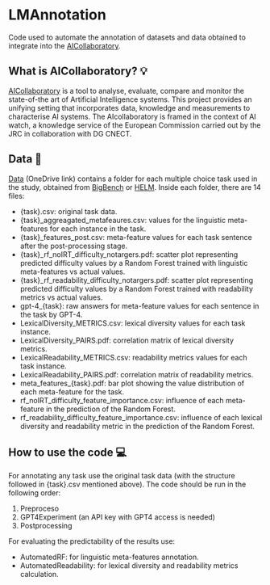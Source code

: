 # LMAnnotation
Code used to automate the annotation of datasets and data obtained to integrate into the [AICollaboratory](https://ai-collaboratory.jrc.ec.europa.eu/).

## What is AICollaboratory? 💡
[AICollaboratory](https://ai-collaboratory.jrc.ec.europa.eu/) is a tool to analyse, evaluate, compare and monitor the state-of-the art of Artificial Intelligence systems. This project provides an unifying setting that incorporates data, knowledge and measurements to characterise AI systems. The AIcollaboratory is framed in the context of AI watch, a knowledge service of the European Commission carried out by the JRC in collaboration with DG CNECT. 

## Data :page_facing_up:
[Data](https://upvedues-my.sharepoint.com/:f:/g/personal/ymordav_upv_edu_es/ErCCxwQphKFIiRPfIHR1kIUB7Q3UEeplop76e5o24frEkg?e=7HFkup) (OneDrive link) contains a folder for each multiple choice task used in the study, obtained from [BigBench](https://github.com/google/BIG-bench) or [HELM](https://crfm.stanford.edu/helm/latest/). Inside each folder, there are 14 files:

- {task}.csv: original task data.
- {task}_aggreagated_metafeaures.csv: values for the linguistic meta-features for each instance in the task.
- {task}_features_post.csv: meta-feature values for each task sentence after the post-processing stage.
- {task}_rf_noIRT_difficulty_notargers.pdf: scatter plot representing predicted difficulty values by a Random Forest trained with linguistic meta-features vs actual values.
- {task}_rf_readability_difficulty_notargers.pdf: scatter plot representing predicted difficulty values by a Random Forest trained with readability metrics vs actual values.
- gpt-4_{task}: raw answers for meta-feature values for each sentence in the task by GPT-4.
- LexicalDiversity_METRICS.csv: lexical diversity values for each task instance.
- LexicalDiversity_PAIRS.pdf: correlation matrix of lexical diversity metrics.
- LexicalReadability_METRICS.csv: readability metrics values for each task instance.
- LexicalReadability_PAIRS.pdf: correlation matrix of readability metrics.
- meta_features_{task}.pdf: bar plot showing the value distribution of each meta-feature for the task.
- rf_noIRT_difficulty_feature_importance.csv: influence of each meta-feature in the prediction of the Random Forest. 
- rf_readability_difficulty_feature_importance.csv: influence of each lexical diversity and readability metric in the prediction of the Random Forest.

## How to use the code 💻
For annotating any task use the original task data (with the structure followed in {task}.csv mentioned above). The code should be run in the following order:
1. Preproceso
2. GPT4Experiment (an API key with GPT4 access is needed)
3. Postprocessing

For evaluating the predictability of the results use:
- AutomatedRF: for linguistic meta-features annotation.
- AutomatedReadability: for lexical diversity and readability metrics calculation.
